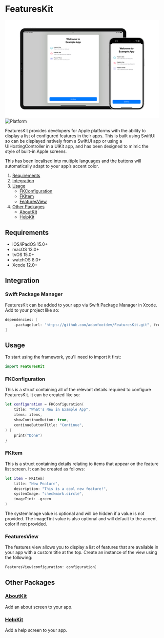 # FeaturesKit

![Feature Graphic](https://github.com/adamfootdev/FeaturesKit/blob/main/Assets/feature-graphic.png?raw=true)
![Platform](https://img.shields.io/badge/platforms-iOS%2FiPadOS%2015.0%2B%20%7C%20macOS%2013.0%2B%20%7C%20tvOS%2015.0%2B%20%7C%20watchOS%208.0%2B-blue)

FeaturesKit provides developers for Apple platforms with the ability to display a list of configured features in their apps. This is built using SwiftUI so can be displayed natively from a SwiftUI app or using a UIHostingController in a UIKit app, and has been designed to mimic the style of built-in Apple screens.

This has been localised into multiple languages and the buttons will automatically adapt to your appʼs accent color.

1. [Requirements](#requirements)
2. [Integration](#integration)
3. [Usage](#usage)
    - [FKConfiguration](#fkconfiguration)
    - [FKItem](#fkitem)
    - [FeaturesView](#featuresview)
4. [Other Packages](#other-packages)
    - [AboutKit](https://github.com/adamfootdev/AboutKit)
    - [HelpKit](https://github.com/adamfootdev/HelpKit)

## Requirements

- iOS/iPadOS 15.0+
- macOS 13.0+
- tvOS 15.0+
- watchOS 8.0+
- Xcode 12.0+

## Integration

### Swift Package Manager

FeaturesKit can be added to your app via Swift Package Manager in Xcode. Add to your project like so:

```swift
dependencies: [
    .package(url: "https://github.com/adamfootdev/FeaturesKit.git", from: "1.0.0")
]
```

## Usage

To start using the framework, you'll need to import it first:

```swift
import FeaturesKit
```

### FKConfiguration

This is a struct containing all of the relevant details required to configure FeaturesKit. It can be created like so:

```swift
let configuration = FKConfiguration(
    title: "What's New in Example App", 
    items: items, 
    showContinueButton: true, 
    continueButtonTitle: "Continue",
) {
    print("Done")
}
```

### FKItem

This is a struct containing details relating to items that appear on the feature list screen. It can be created as follows:

```swift
let item = FKItem(
    title: "New Feature", 
    description: "This is a cool new feature!", 
    systemImage: "checkmark.circle", 
    imageTint: .green
)
```

The systemImage value is optional and will be hidden if a value is not provided. The imageTint value is also optional and will default to the accent color if not provided.

### FeaturesView

The features view allows you to display a list of features that are available in your app with a custom title at the top. Create an instance of the view using the following:

```swift
FeaturesView(configuration: configuration)
```

## Other Packages

### [AboutKit](https://github.com/adamfootdev/AboutKit)

Add an about screen to your app.

### [HelpKit](https://github.com/adamfootdev/HelpKit)

Add a help screen to your app.
